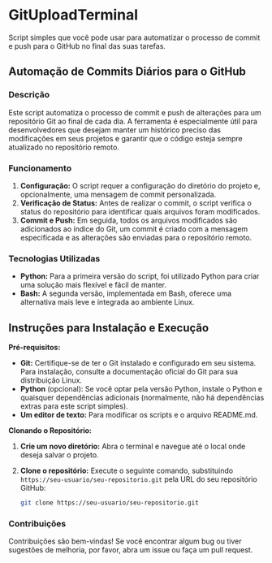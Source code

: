 # GitUploadTerminal
Script simples que você pode usar para automatizar o processo de commit e push para o GitHub no final das suas tarefas.

## Automação de Commits Diários para o GitHub

### Descrição
Este script automatiza o processo de commit e push de alterações para um repositório Git ao final de cada dia. A ferramenta é especialmente útil para desenvolvedores que desejam manter um histórico preciso das modificações em seus projetos e garantir que o código esteja sempre atualizado no repositório remoto.

### Funcionamento
1. **Configuração:** O script requer a configuração do diretório do projeto e, opcionalmente, uma mensagem de commit personalizada.
2. **Verificação de Status:** Antes de realizar o commit, o script verifica o status do repositório para identificar quais arquivos foram modificados.
3. **Commit e Push:** Em seguida, todos os arquivos modificados são adicionados ao índice do Git, um commit é criado com a mensagem especificada e as alterações são enviadas para o repositório remoto.

### Tecnologias Utilizadas
* **Python:** Para a primeira versão do script, foi utilizado Python para criar uma solução mais flexível e fácil de manter.
* **Bash:** A segunda versão, implementada em Bash, oferece uma alternativa mais leve e integrada ao ambiente Linux.

## Instruções para Instalação e Execução

**Pré-requisitos:**

* **Git:** Certifique-se de ter o Git instalado e configurado em seu sistema. Para instalação, consulte a documentação oficial do Git para sua distribuição Linux.
* **Python** (opcional): Se você optar pela versão Python, instale o Python e quaisquer dependências adicionais (normalmente, não há dependências extras para este script simples).
* **Um editor de texto:** Para modificar os scripts e o arquivo README.md.

**Clonando o Repositório:**

1. **Crie um novo diretório:** Abra o terminal e navegue até o local onde deseja salvar o projeto.
2. **Clone o repositório:** Execute o seguinte comando, substituindo `https://seu-usuario/seu-repositorio.git` pela URL do seu repositório GitHub:

   ```bash
   git clone https://seu-usuario/seu-repositorio.git

### Contribuições
Contribuições são bem-vindas! Se você encontrar algum bug ou tiver sugestões de melhoria, por favor, abra um issue ou faça um pull request.
